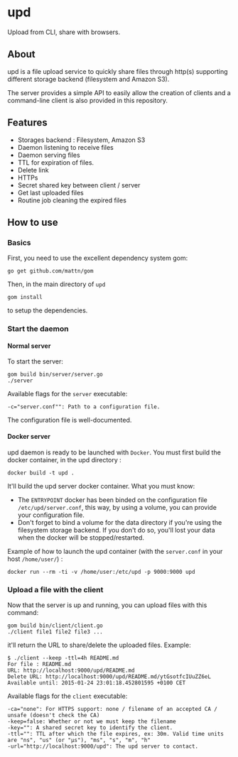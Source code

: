 # upd

Upload from CLI, share with browsers.

## About

upd is a file upload service to quickly share files through http(s) supporting different storage backend (filesystem and Amazon S3).

The server provides a simple API to easily allow the creation of clients and a command-line client is also provided in this repository.


## Features

  * Storages backend : Filesystem, Amazon S3
  * Daemon listening to receive files 
  * Daemon serving files
  * TTL for expiration of files.
  * Delete link 
  * HTTPs 
  * Secret shared key between client / server
  * Get last uploaded files
  * Routine job cleaning the expired files

## How to use

### Basics

First, you need to use the excellent dependency system gom:

```
go get github.com/mattn/gom
```

Then, in the main directory of `upd`

```
gom install
```

to setup the dependencies.

### Start the daemon

#### Normal server

To start the server:

```
gom build bin/server/server.go
./server
```

Available flags for the `server` executable:

```
-c="server.conf"": Path to a configuration file.
```

The configuration file is well-documented.

#### Docker server

upd daemon is ready to be launched with `Docker`. You must first build the docker container, in the upd directory :

```
docker build -t upd .
```

It'll build the upd server docker container. What you must know:
  * The `ENTRYPOINT` docker has been binded on the configuration file `/etc/upd/server.conf`, this way, by using a volume, you can provide your configuration file.
  * Don't forget to bind a volume for the data directory if you're using the filesystem storage backend. If you don't do so, you'll lost your data when the docker will be stopped/restarted.

Example of how to launch the upd container (with the `server.conf` in your host `/home/user/`) :

```
docker run --rm -ti -v /home/user:/etc/upd -p 9000:9000 upd
```

### Upload a file with the client

Now that the server is up and running, you can upload files with this command:

```
gom build bin/client/client.go
./client file1 file2 file3 ...
```

it'll return the URL to share/delete the uploaded files. Example:
```
$ ./client --keep -ttl=4h README.md
For file : README.md
URL: http://localhost:9000/upd/README.md
Delete URL: http://localhost:9000/upd/README.md/ytGsotfcIUuZZ6eL
Available until: 2015-01-24 23:01:18.452801595 +0100 CET
```

Available flags for the `client` executable:

```
-ca="none": For HTTPS support: none / filename of an accepted CA / unsafe (doesn't check the CA)
-keep=false: Whether or not we must keep the filename
-key="": A shared secret key to identify the client.
-ttl="": TTL after which the file expires, ex: 30m. Valid time units are "ns", "us" (or "µs"), "ms", "s", "m", "h"
-url="http://localhost:9000/upd": The upd server to contact.
```
